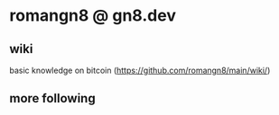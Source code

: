 # romangn8 @ gn8.dev
## wiki 
basic knowledge on bitcoin (https://github.com/romangn8/main/wiki/)
## more following
